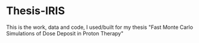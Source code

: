 # Thesis-IRIS
This is the work, data and code, I used/built for my thesis "Fast Monte Carlo Simulations of Dose Deposit in Proton Therapy"
